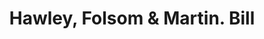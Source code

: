 ---
doi: 10.7916/D8SJ2XK7
date_other: '1870'
date_other_textual: '1870'
form: printed ephemera
genre:
- Invoices
name:
- Hawley, Folsom & Martin
object_in_context_url: https://biggert.cul.columbia.edu/items/view/ave_biggert_00386
subject_hierarchical_geographic:
- Boston, Massachusetts, United States
subject_name:
- Hawley, Folsom & Martin
title: Hawley, Folsom & Martin. Bill
sort_title: Hawley, Folsom & Martin. Bill
call_number: ave_biggert_00386
coordinates:
- 42.35805555555556,-71.06361111111111
pid: ave_biggert_00386
identifiers: ave_biggert_00386
thumbnail: https://derivativo-1.library.columbia.edu/iiif/2/ldpd:344074/full/!256,256/0/native.jpg
permalink: /biggert/ave_biggert_00386/
layout: iiif-image-page
---